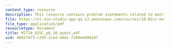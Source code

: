 ```yaml
---
content_type: resource
description: This resource contains problem statements related to matrix multiplication.
file: https://ol-ocw-studio-app-qa.s3.amazonaws.com/courses/18-02sc-multivariable-calculus-fall-2010/4092f473c2952ceda8dcf204ee096167_MIT18_02SC_pb_10_quest.pdf
file_type: application/pdf
resourcetype: Document
title: MIT18_02SC_pb_10_quest.pdf
uid: 4092f473-c295-2ced-a8dc-f204ee096167
---
```

